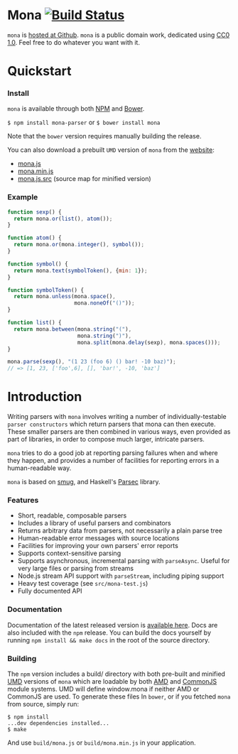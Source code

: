 # Mona [![Build Status](https://travis-ci.org/zkat/mona.png)](https://travis-ci.org/zkat/mona)

`mona` is
[hosted at Github](http://github.com/zkat/mona). `mona` is a
public domain work, dedicated using
[CC0 1.0](https://creativecommons.org/publicdomain/zero/1.0/). Feel
free to do whatever you want with it.

# Quickstart

### Install

`mona` is available through both [NPM](http://npmjs.org) and
[Bower](http://bower.io).

`$ npm install mona-parser`
or
`$ bower install mona`

Note that the `bower` version requires manually building the release.

You can also download a prebuilt `UMD` version of `mona` from the
[website](http://zkat.github.io/mona):

* [mona.js](http://zkat.github.io/mona/build/mona.js)
* [mona.min.js](http://zkat.github.io/mona/build/mona.min.js)
* [mona.js.src](http://zkat.github.io/mona/build/mona.js.src) (source map
  for minified version)

### Example

```javascript
function sexp() {
  return mona.or(list(), atom());
}

function atom() {
  return mona.or(mona.integer(), symbol());
}

function symbol() {
  return mona.text(symbolToken(), {min: 1});
}

function symbolToken() {
  return mona.unless(mona.space(),
                     mona.noneOf("()"));
}

function list() {
  return mona.between(mona.string("("),
                      mona.string(")"),
                      mona.split(mona.delay(sexp), mona.spaces()));
}

mona.parse(sexp(), "(1 23 (foo 6) () bar! -10 baz)");
// => [1, 23, ['foo',6], [], 'bar!', -10, 'baz']
```

# Introduction

Writing parsers with `mona` involves writing a number of individually-testable
`parser constructors` which return parsers that mona can then execute. These
smaller parsers are then combined in various ways, even provided as part of
libraries, in order to compose much larger, intricate parsers.

`mona` tries to do a good job at reporting parsing failures when and where they
happen, and provides a number of facilities for reporting errors in a
human-readable way.

`mona` is based on [smug](https://github.com/drewc/smug), and Haskell's
[Parsec](http://www.haskell.org/haskellwiki/Parsec) library.

### Features

* Short, readable, composable parsers
* Includes a library of useful parsers and combinators
* Returns arbitrary data from parsers, not necessarily a plain parse tree
* Human-readable error messages with source locations
* Facilities for improving your own parsers' error reports
* Supports context-sensitive parsing
* Supports asynchronous, incremental parsing with `parseAsync`. Useful for very
  large files or parsing from streams
* Node.js stream API support with `parseStream`, including piping support
* Heavy test coverage (see `src/mona-test.js`)
* Fully documented API

### Documentation

Documentation of the latest released version is
[available here](http://zkat.github.io/mona). Docs are also included with
the `npm` release. You can build the docs yourself by running
`npm install && make docs` in the root of the source directory.

### Building

The `npm` version includes a build/ directory with both pre-built and
minified [UMD](https://github.com/umdjs/umd) versions of `mona` which
are loadable by both [AMD](http://requirejs.org/docs/whyamd.html) and
[CommonJS](http://www.commonjs.org/) module systems. UMD will define
window.mona if neither AMD or CommonJS are used. To generate these files
In `bower`, or if you fetched `mona` from source, simply run:

```
$ npm install
...dev dependencies installed...
$ make
```

And use `build/mona.js` or `build/mona.min.js` in your application.
